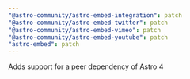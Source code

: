 ```yaml
---
"@astro-community/astro-embed-integration": patch
"@astro-community/astro-embed-twitter": patch
"@astro-community/astro-embed-vimeo": patch
"@astro-community/astro-embed-youtube": patch
"astro-embed": patch
---
```


Adds support for a peer dependency of Astro 4
